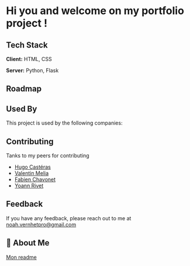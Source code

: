 # Hi you and welcome on my portfolio project !

## Tech Stack

**Client:** HTML, CSS

**Server:** Python, Flask


## Roadmap


## Used By

This project is used by the following companies:


## Contributing

Tanks to my peers for contributing
<ul>
  <li><a href="https://github.com/hug0-cstrs">Hugo Castéras</a></li>
  <li><a href="https://github.com/Vaal34">Valentin Melia</a></li>
  <li><a href="https://github.com/fchavonet">Fabien Chavonet</a></li>
  <li><a href="https://github.com/SpStigma">Yoann Rivet</a></li>
</ul>


## Feedback

If you have any feedback, please reach out to me at noah.vernhetpro@gmail.com


## 🚀 About Me
[Mon readme](https://github.com/truuue/truuue/blob/master/README.md)
